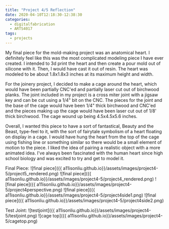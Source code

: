 ```yaml
---
title: "Project 4/5 Reflection"
date: 2020-04-10T12:18:30-12:38:30
categories:
  - digitalfabrication
  - ARTS4017
tags:
  - projects
---
```


My final piece for the mold-making project was an anatomical heart. I definitely feel like this was the most complicated modeling piece I have ever created. I intended to 3d print the heart and then create a pour mold out of silicone with it. Then, I would have cast it out of resin. The heart was modeled to be about 1.8x1.8x3 inches at its maximum height and width.

For the joinery project, I decided to make a cage around the heart, which would have been partially CNC'ed and partially laser cut out of birchwood planks. The joint included in my project is a cross miter joint with a jigsaw key and can be cut using a 1/4" bit on the CNC. The pieces for the joint and the base of the cage would have been 1/4" thick birchwood and CNC'ed and the pieces making up the cage would have been laser cut out of 1/8' thick birchwood. The cage wound up being 4.5x4.5x5.6 inches.

Overall, I wanted this piece to have a sort of fantastical, Beauty and the Beast, type-feel to it, with the sort of fairytale symbolism of a heart floating on display in a cage. I would have hung the heart from the top of the cage using fishing line or something similar so there would be a small element of motion to the piece. I liked the idea of pairing a realistic object with a more animated idea. I've always been fascinated with the human heart since high school biology and was excited to try and get to model it.


Final Piece:
![final piece]({{ a11isonliu.github.io}}/assets/images/project4-5/project5_rendered.png)
![final piece]({{ a11isonliu.github.io}}/assets/images/project4-5/project4_rendered.png)
![final piece]({{ a11isonliu.github.io}}/assets/images/project4-5/project4perspective.png)
![final piece]({{ a11isonliu.github.io}}/assets/images/project4-5/project4side1.png)
![final piece]({{ a11isonliu.github.io}}/assets/images/project4-5/project4side2.png)

Test Joint:
![testjoint]({{ a11isonliu.github.io}}/assets/images/project4-5/testjoint.png)
![cage top]({{ a11isonliu.github.io}}/assets/images/project4-5/cagetop.png)
